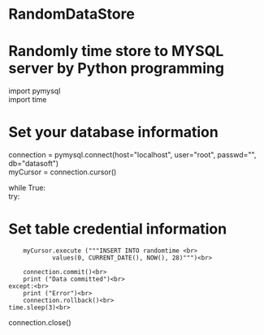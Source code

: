 # RandomDataStore
# Randomly time store to MYSQL server by Python programming <br>
import pymysql<br>
import time<br>
# Set your database information <br>
connection = pymysql.connect(host="localhost", user="root", passwd="", db="datasoft")<br>
myCursor = connection.cursor()<br>


while True:<br>
    try:<br>
# Set table credential information    
        myCursor.execute ("""INSERT INTO randomtime <br>
                values(0, CURRENT_DATE(), NOW(), 28)""")<br>
                
        connection.commit()<br>
        print ("Data committed")<br>
    except:<br>
        print ("Error")<br>
        connection.rollback()<br>
    time.sleep(3)<br>
connection.close()<br>
